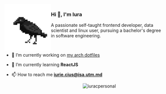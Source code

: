 <img width="150px" align="left" src="https://raw.githubusercontent.com/IuraCPersonal/IuraCPersonal/main/crow.gif">

### Hi 👋, I'm Iura

A passionate self-taught frontend developer, data scientist and linux user, pursuing a bachelor's degree in software engineering.

<br />

- 🔭 I’m currently working on [my arch dotfiles](https://github.com/IuraCPersonal/dotfiles)

- 🌱 I’m currently learning **ReactJS**

- 📫 How to reach me **iurie.cius@isa.utm.md**
     
<p width="40%">&nbsp;<img width="50%" align="right" src="https://github-readme-stats.vercel.app/api?username=iuracpersonal&show_icons=true&theme=onedark&locale=en" alt="iuracpersonal" /></p>
